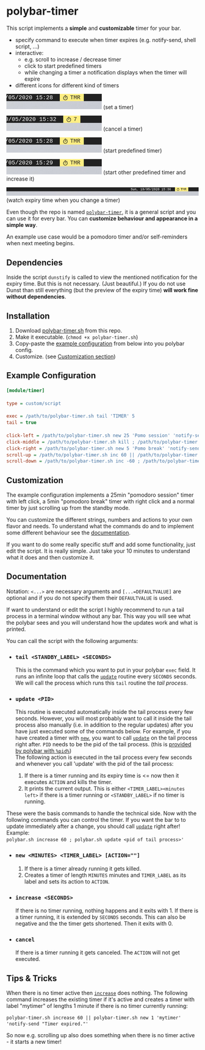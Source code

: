 # polybar-timer

This script implements a **simple** and **customizable** timer for your bar.

- specify command to execute when timer expires (e.g. notify-send, shell script, ...)
- interactive:
  * e.g. scroll to increase / decrease timer
  * click to start predefined timers
  * while changing a timer a notification displays when the timer will expire
- different icons for different kind of timers

![screenshot set timer](screenshots/setTimer.gif) (set a timer)

![screenshot cancel timer](screenshots/cancelTimer.gif) (cancel a timer)

![screenshot set predefined timer](screenshots/predefinedTimer.gif) (start predefined timer)

![screenshot set predefined timer 2 and increase it](screenshots/predefinedTimer2.gif) (start other predefined timer and increase it)

![screenshot see expiry time](screenshots/expiryTimePreview.gif) (watch expiry time when you change a timer)

Even though the repo is named [`polybar-timer`](#), it is a general script and you can use it for every bar.
You can **customize behaviour and appearance in a simple way**.

An example use case would be a pomodoro timer and/or self-reminders when next meeting begins.

## Dependencies

Inside the script `dunstify` is called to view the mentioned notification for the expiry time.
But this is not necessary. (Just beautiful.) If you do not use Dunst than still everything (but the preview of the expiry time) **will work fine without dependencies**.

## Installation

1. Download [polybar-timer.sh](https://raw.githubusercontent.com/jbirnick/polybar-timer/master/polybar-timer.sh) from this repo.
2. Make it executable. (`chmod +x polybar-timer.sh`)
3. Copy-paste the [example configuration](#example-configuration) from below into you polybar config.
4. Customize. (see [Customization section](#customization))

## Example Configuration

```ini
[module/timer]

type = custom/script

exec = /path/to/polybar-timer.sh tail 'TIMER' 5
tail = true

click-left = /path/to/polybar-timer.sh new 25 'Pomo session' 'notify-send "Session finished"' ; /path/to/polybar-timer.sh update %pid%
click-middle = /path/to/polybar-timer.sh kill ; /path/to/polybar-timer.sh update %pid%
click-right = /path/to/polybar-timer.sh new 5 'Pomo break' 'notify-send "Break finished"' ; /path/to/polybar-timer.sh update %pid%
scroll-up = /path/to/polybar-timer.sh inc 60 || /path/to/polybar-timer.sh new 1 'TIMER:' 'notify-send -u critical "Timer expired."' ; /path/to/polybar-timer.sh update %pid%
scroll-down = /path/to/polybar-timer.sh inc -60 ; /path/to/polybar-timer.sh update %pid%
```

## Customization

The example configuration implements a 25min "pomodoro session" timer with left click, a 5min
"pomodoro break" timer with right click and a normal timer by just scrolling up
from the standby mode.

You can customize the different strings, numbers and actions to your own flavor and needs. To understand what the commands do and to implement some different behaviour see the [documentation](#documentation).

If you want to do some really specific stuff and add some functionality, just edit the script. It is really simple. Just take your 10 minutes to understand what it does and then customize it.

## Documentation

Notation: `<...>` are necessary arguments and `[...=DEFAULTVALUE]` are optional
and if you do not specify them their `DEFAULTVALUE` is used.

If want to understand or edit the script I highly recommend to run a tail process
in a terminal window without any bar. This way you will see what the polybar sees
and you will understand how the updates work and what is printed.

You can call the script with the following arguments:

- ### `tail <STANDBY_LABEL> <SECONDS>`
  This is the command which you want to put in your polybar `exec` field.
  It runs an infinite loop that calls the [`update`](#update-pid) routine every `SECONDS` seconds.
  We will call the process which runs this `tail` routine the *tail process*.

- ### `update <PID>`
  This routine is executed automatically inside the tail process every few seconds.
  However, you will most probably want to call it inside the tail process
  also manually (i.e. in addition to the regular updates) after you have
  just executed some of the commands below. For example, if you have
  created a timer with [`new`](#new-minutes-timer_label-action), you want to call [`update`](#update-pid) on the tail process right after. `PID` needs to be the pid of the tail process.
  (this is [provided by polybar with `%pid%`](https://github.com/polybar/polybar/wiki/Module:-script#examples))<br>
  The following action is executed in the tail process
  every few seconds and whenever you call 'update' with the pid of the tail process:
  1. If there is a timer running and its expiry time is <= now then it executes `ACTION` and kills the timer.
  2. It prints the current output. This is either `<TIMER_LABEL><minutes left>` if there is a timer running or `<STANDBY_LABEL>` if no timer is running.

These were the basis commands to handle the technical side. Now with the
following commands you can control the timer. If you want the bar to
to update immediately after a change, you should call [`update`](#update-pid) right after!
Example:<br>
`polybar.sh increase 60 ; polybar.sh update <pid of tail process>'`

- ### `new <MINUTES> <TIMER_LABEL> [ACTION=""]`
  1. If there is a timer already running it gets killed.
  2. Creates a timer of length `MINUTES` minutes and `TIMER_LABEL` as its
  label and sets its action to `ACTION`.

- ### `increase <SECONDS>`
  If there is no timer running, nothing happens and it exits with 1.
  If there is a timer running, it is extended by `SECONDS` seconds. This
  can also be negative and the the timer gets shortened. Then it exits
  with 0.

- ### `cancel`
  If there is a timer running it gets canceled. The `ACTION` will not get
  executed.

## Tips & Tricks

When there is no timer active then [`increase`](#increase-seconds) does nothing. The following command
increases the existing timer if it's active and creates a timer with label
"mytimer" of lengths 1 minute if there is no timer currently running:
```
polybar-timer.sh increase 60 || polybar-timer.sh new 1 'mytimer' 'notify-send "Timer expired."'
```
So now e.g. scrolling up also does something when there is no timer active - it starts a new timer!
